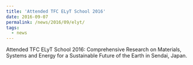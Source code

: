 ```yaml
---
title: 'Attended TFC ELyT School 2016'
date: 2016-09-07
permalink: /news/2016/09/elyt/
tags:
  - news
---
```


Attended TFC ELyT School 2016: Comprehensive Research on Materials, Systems and Energy for a Sustainable Future of the Earth in Sendai, Japan.
